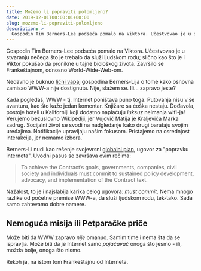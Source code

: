 ```yaml
---
title: Možemo li popraviti polomljeno?
date: 2019-12-01T00:00:01+00:00
slug: mozemo-li-popraviti-polomljeno
description: >
  Gospodin Tim Berners-Lee podseća pomalo na Viktora. Učestvovao je u stvaranju nečega što je trebalo da služi ljudskom rodu; slično kao što je i Viktor pokušao da pronikne u tajne biološkog života.
---
```


Gospodin Tim Berners-Lee podseća pomalo na Viktora. Učestvovao je u stvaranju nečega što je trebalo da služi ljudskom rodu; slično kao što je i Viktor pokušao da pronikne u tajne biološkog života. Završilo se Frankeštajnom, odnosno World-Wide-Web-om.

Nedavno je buknuo [lični vapaj](https://www.nytimes.com/2019/11/24/opinion/world-wide-web.html) gospodina Berners-Lija o tome kako osnovna zamisao WWW-a nije dostignuta. Nije, slažem se. Ili... zapravo jeste?

Kada pogledaš, WWW - tj. Internet poništava puno toga. Putovanja nisu više avantura, kao što kaže jedan komentar. Knjižare sa ćoška nestaju. Dođavola, postoje hoteli u Kaliforniji koji dodatno naplaćuju _luksuz_ neimanja wifi-ja! Verujemo bezuslovno Wikipediji, jer Vujović Matija je Kraljevića Marka sadrug. Socijalni život se svodi na nadgledanje kako drugi barataju svojim uređajima. Notifikacije upravljaju našim fokusom. Pristajemo na osrednjost interakcija, jer nemamo izbora.

Berners-Li nudi kao rešenje svojevrsni [globalni plan](https://contractfortheweb.org), ugovor za "popravku interneta". Uvodni pasus se završava ovim rečima:

>  To achieve the Contract’s goals, governments, companies, civil society and individuals must commit to sustained policy development, advocacy, and implementation of the Contract text.

Nažalost, to je i najslabija karika celog ugovora: _must commit_. Nema mnogo razlike od početne premise WWW-a, da služi ljudskom rodu, tek-tako. Sada samo zahtevamo dobre namere.

## Nemoguća misija ili Petparačke priče

Može biti da WWW zapravo _nije_ omanuo. Samim time i nema šta da se ispravlja. Može biti da je Internet samo _pojačavač_ onoga što jesmo - ili, možda bolje, onoga što nismo.

Rekoh ja, na istom tom Frankeštajnu od Interneta.
